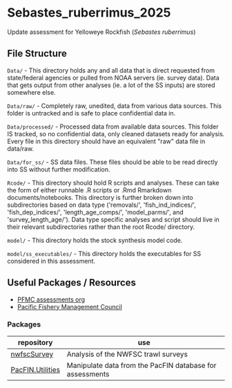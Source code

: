 # Sebastes_ruberrimus_2025
Update assessment for Yelloweye Rockfish (*Sebastes ruberrimus*)

## File Structure 
`Data/` - This directory holds any and all data that is direct requested from state/federal agencies or pulled from NOAA servers (ie. survey data). Data that gets output from other analyses (ie. a lot of the SS inputs) are stored somewhere else.

`Data/raw/` - Completely raw, unedited, data from various data sources. This folder is untracked and is safe to place confidential data in.

`Data/processed/` - Processed data from available data sources. This folder IS tracked, so no confidential data, only cleaned datasets ready for analysis. Every file in this directory should have an equivalent "raw" data file in data/raw.

`Data/for_ss/` - SS data files. These files should be able to be read directly into SS without further modification.
  
`Rcode/` - This directory should hold R scripts and analyses. These can take the form of either runnable .R scripts or .Rmd Rmarkdown documents/notebooks. This directory is further broken down into subdirectories based on data type ('removals/', 'fish_ind_indices/', 'fish_dep_indices/', 'length_age_comps/', 'model_parms/', and 'survey_length_age/'). Data type specific analyses and script should live in their relevant subdirectories rather than the root Rcode/ directory.

`model/` - This directory holds the stock synthesis model code.

`model/ss_executables/` - This directory holds the executables for SS considered in this assessment. 

## Useful Packages / Resources

* [PFMC assessments org](https://github.com/pfmc-assessments)
* [Pacific Fishery Management Council](https://www.pcouncil.org)

### Packages
repository | use 
-- | -- 
[nwfscSurvey](http://pfmc-assessments.github.io/nwfscSurvey/) | Analysis of the NWFSC trawl surveys 
[PacFIN.Utilities](https://pfmc-assessments.github.io/PacFIN.Utilities/) | Manipulate data from the PacFIN database for assessments 
